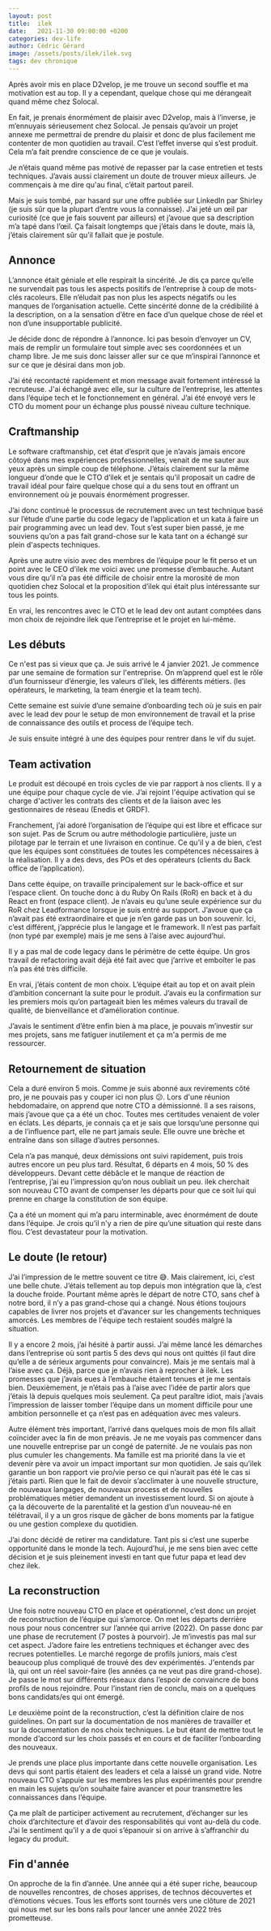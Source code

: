 ```yaml
---
layout: post
title:  ilek
date:   2021-11-30 09:00:00 +0200
categories: dev-life
author: Cédric Gérard
image: /assets/posts/ilek/ilek.svg
tags: dev chronique
---
```


Après avoir mis en place D2velop, je me trouve un second souffle et ma motivation est au top. Il y a cependant, quelque chose qui me dérangeait quand même chez Solocal.

En fait, je prenais énormément de plaisir avec D2velop, mais à l’inverse, je m’ennuyais sérieusement chez Solocal. Je pensais qu’avoir un projet annexe me permettrai de prendre du plaisir et donc de plus facilement me contenter de mon quotidien au travail. C’est l’effet inverse qui s’est produit. Cela m’a fait prendre conscience de ce que je voulais.

Je n’étais quand même pas motivé de repasser par la case entretien et tests techniques. J’avais aussi clairement un doute de trouver mieux ailleurs. Je commençais à me dire qu'au final, c’était partout pareil.

Mais je suis tombé, par hasard sur une offre publiée sur LinkedIn par Shirley (je suis sûr que la plupart d’entre vous la connaisse). J’ai jeté un œil par curiosité (ce que je fais souvent par ailleurs) et j’avoue que sa description m’a tapé dans l’œil. Ça faisait longtemps que j’étais dans le doute, mais là, j’étais clairement sûr qu’il fallait que je postule.

## Annonce

L’annonce était géniale et elle respirait la sincérité. Je dis ça parce qu’elle ne survendait pas tous les aspects positifs de l’entreprise à coup de mots-clés racoleurs. Elle n’éludait pas non plus les aspects négatifs ou les manques de l’organisation actuelle. Cette sincérité donne de la crédibilité à la description, on a la sensation d’être en face d’un quelque chose de réel et non d’une insupportable publicité.

Je décide donc de répondre à l’annonce. Ici pas besoin d’envoyer un CV, mais de remplir un formulaire tout simple avec ses coordonnées et un champ libre. Je me suis donc laisser aller sur ce que m’inspirai l’annonce et sur ce que je désirai dans mon job.

J’ai été recontacté rapidement et mon message avait fortement intéressé la recruteuse. J'ai échangé avec elle, sur la culture de l’entreprise, les attentes dans l’équipe tech et le fonctionnement en général. J’ai été envoyé vers le CTO du moment pour un échange plus poussé niveau culture technique.

## Craftmanship

Le software craftmanship, cet état d’esprit que je n’avais jamais encore côtoyé dans mes expériences professionnelles, venait de me sauter aux yeux après un simple coup de téléphone. J’étais clairement sur la même longueur d’onde que le CTO d’ilek et je sentais qu’il proposait un cadre de travail idéal pour faire quelque chose qui a du sens tout en offrant un environnement où je pouvais énormément progresser.

J’ai donc continué le processus de recrutement avec un test technique basé sur l’étude d’une partie du code legacy de l’application et un kata à faire un pair programming avec un lead dev. Tout s’est super bien passé, je me souviens qu’on a pas fait grand-chose sur le kata tant on a échangé sur plein d'aspects techniques.

Après une autre visio avec des membres de l’équipe pour le fit perso et un point avec le CEO d’ilek me voici avec une promesse d’embauche. Autant vous dire qu’il n’a pas été difficile de choisir entre la morosité de mon quotidien chez Solocal et la proposition d’ilek qui était plus intéressante sur tous les points.

En vrai, les rencontres avec le CTO et le lead dev ont autant comptées dans mon choix de rejoindre ilek que l’entreprise et le projet en lui-même.

## Les débuts

Ce n'est pas si vieux que ça. Je suis arrivé le 4 janvier 2021. Je commence par une semaine de formation sur l'entreprise. On m’apprend quel est le rôle d’un fournisseur d’énergie, les valeurs d’ilek, les différents métiers. (les opérateurs, le marketing, la team énergie et la team tech).

Cette semaine est suivie d’une semaine d’onboarding tech où je suis en pair avec le lead dev pour le setup de mon environnement de travail et la prise de connaissance des outils et process de l’équipe tech.

Je suis ensuite intégré à une des équipes pour rentrer dans le vif du sujet.

## Team activation

Le produit est découpé en trois cycles de vie par rapport à nos clients. Il y a une équipe pour chaque cycle de vie. J’ai rejoint l'équipe activation qui se charge d'activer les contrats des clients et de la liaison avec les gestionnaires de réseau (Enedis et GRDF).

Franchement, j’ai adoré l’organisation de l’équipe qui est libre et efficace sur son sujet. Pas de Scrum ou autre méthodologie particulière, juste un pilotage par le terrain et une livraison en continue. Ce qu'il y a de bien, c’est que les équipes sont constituées de toutes les compétences nécessaires à la réalisation. Il y a des devs, des POs et des opérateurs (clients du Back office de l’application).

Dans cette équipe, on travaille principalement sur le back-office et sur l’espace client. On touche donc à du Ruby On Rails (RoR) en back et à du React en front (espace client). Je n’avais eu qu’une seule expérience sur du RoR chez Leadformance lorsque je suis entré au support. J’avoue que ça n’avait pas été extraordinaire et que je n’en garde pas un bon souvenir. Ici, c’est différent, j’apprécie plus le langage et le framework. Il n’est pas parfait (non typé par exemple) mais je me sens à l’aise avec aujourd’hui.

Il y a pas mal de code legacy dans le périmètre de cette équipe. Un gros travail de refactoring avait déjà été fait avec que j’arrive et emboîter le pas n’a pas été très difficile.

En vrai, j’étais content de mon choix. L’équipe était au top et on avait plein d’ambition concernant la suite pour le produit. J’avais eu la confirmation sur les premiers mois qu’on partageait bien les mêmes valeurs du travail de qualité, de bienveillance et d’amélioration continue.

J’avais le sentiment d’être enfin bien à ma place, je pouvais m’investir sur mes projets, sans me fatiguer inutilement et ça m'a permis de me ressourcer.

## Retournement de situation

Cela a duré environ 5 mois. Comme je suis abonné aux revirements côté pro, je ne pouvais pas y couper ici non plus 😕. Lors d'une réunion hebdomadaire, on apprend que notre CTO a démissionné. Il a ses raisons, mais j’avoue que ça a été un choc. Toutes mes certitudes venaient de voler en éclats. Les départs, je connais ça et je sais que lorsqu’une personne qui a de l’influence part, elle ne part jamais seule. Elle ouvre une brèche et entraîne dans son sillage d’autres personnes.

Cela n’a pas manqué, deux démissions ont suivi rapidement, puis trois autres encore un peu plus tard. Résultat, 6 départs en 4 mois, 50 % des développeurs. Devant cette débâcle et le manque de réaction de l’entreprise, j’ai eu l’impression qu’on nous oubliait un peu. ilek cherchait son nouveau CTO avant de compenser les départs pour que ce soit lui qui prenne en charge la constitution de son équipe.

Ça a été un moment qui m’a paru interminable, avec énormément de doute dans l’équipe. Je crois qu’il n'y a rien de pire qu’une situation qui reste dans flou. C’est devastateur pour la motivation.

## Le doute (le retour)

J’ai l’impression de le mettre souvent ce titre 😅. Mais clairement, ici, c’est une belle chute. J’étais tellement au top depuis mon intégration que là, c’est la douche froide. Pourtant même après le départ de notre CTO, sans chef à notre bord, il n’y a pas grand-chose qui a changé. Nous étions toujours capables de livrer nos projets et d’avancer sur les changements techniques amorcés. Les membres de l'équipe tech restaient soudés malgré la situation.

Il y a encore 2 mois, j’ai hésité à partir aussi. J’ai même lancé les démarches dans l’entreprise où sont partis 5 des devs qui nous ont quittés (il faut dire qu’elle a de sérieux arguments pour convaincre). Mais je me sentais mal à l’aise avec ça. Déjà, parce que je n’avais rien à reprocher à ilek. Les promesses que j’avais eues à l’embauche étaient tenues et je me sentais bien. Deuxièmement, je n’étais pas à l’aise avec l’idée de partir alors que j’étais là depuis quelques mois seulement. Ça peut paraître idiot, mais j’avais l’impression de laisser tomber l’équipe dans un moment difficile pour une ambition personnelle et ça n’est pas en adéquation avec mes valeurs.

Autre élément très important, l’arrivé dans quelques mois de mon fils allait coïncider avec la fin de mon préavis. Je ne me voyais pas commencer dans une nouvelle entreprise par un congé de paternité. Je ne voulais pas non plus cumuler les changements. Ma famille est ma priorité dans la vie et devenir père va avoir un impact important sur mon quotidien. Je sais qu’ilek garantie un bon rapport vie pro/vie perso ce qui n’aurait pas été le cas si j’étais parti. Rien que le fait de devoir s’acclimater à une nouvelle structure, de nouveaux langages, de nouveaux process et de nouvelles problématiques métier demandent un investissement lourd. Si on ajoute à ça la découverte de la parentalité et la gestion d’un nouveau-né en télétravail, il y a un gros risque de gâcher de bons moments par la fatigue ou une gestion complexe du quotidien.

J’ai donc décidé de retirer ma candidature. Tant pis si c’est une superbe opportunité dans le monde la tech. Aujourd’hui, je me sens bien avec cette décision et je suis pleinement investi en tant que futur papa et lead dev chez ilek.

## La reconstruction

Une fois notre nouveau CTO en place et opérationnel, c’est donc un projet de reconstruction de l’équipe qui s’amorce. On met les départs derrière nous pour nous concentrer sur l’année qui arrive (2022). On passe donc par une phase de recrutement (7 postes à pourvoir). Je m’investis pas mal sur cet aspect. J’adore faire les entretiens techniques et échanger avec des recrues potentielles. Le marché regorge de profils juniors, mais c’est beaucoup plus compliqué de trouvé des dev expérimentés. J'entends par là, qui ont un réel savoir-faire (les années ça ne veut pas dire grand-chose). Je passe le mot sur différents réseaux dans l’espoir de convaincre de bons profils de nous rejoindre. Pour l’instant rien de conclu, mais on a quelques bons candidats/es qui ont émergé.

Le deuxième point de la reconstruction, c’est la définition claire de nos guidelines. On part sur la documentation de nos manières de travailler et sur la documentation de nos choix techniques. Le but étant de mettre tout le monde d’accord sur les choix passés et en cours et de faciliter l’onboarding des nouveaux.

Je prends une place plus importante dans cette nouvelle organisation. Les devs qui sont partis étaient des leaders et cela a laissé un grand vide. Notre nouveau CTO s’appuie sur les membres les plus expérimentés pour prendre en main les sujets qu’on souhaite faire avancer et pour transmettre les connaissances dans l’équipe.

Ça me plaît de participer activement au recrutement, d’échanger sur les choix d’architecture et d’avoir des responsabilités qui vont au-delà du code. J’ai le sentiment qu’il y a de quoi s’épanouir si on arrive à s’affranchir du legacy du produit.

## Fin d'année

On approche de la fin d’année. Une année qui a été super riche, beaucoup de nouvelles rencontres, de choses apprises, de technos découvertes et d’émotions vécues. Tous les efforts sont tournés vers une clôture de 2021 qui nous met sur les bons rails pour lancer une année 2022 très prometteuse.
